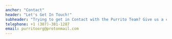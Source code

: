 ```yaml
---
anchor: "Contact"
header: "Let's Get In Touch!"
subheader: "Trying to get in Contact with the Purrito Team? Give us a call or send us an email and we will get back to you as soon as possible!"
telephone: +1 (307)-381-1287
email: purritoorg@protonmail.com
---
```

